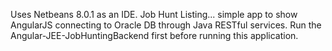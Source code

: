 Uses Netbeans 8.0.1 as an IDE.
Job Hunt Listing... simple app to show AngularJS connecting to Oracle DB through Java RESTful services.
Run the Angular-JEE-JobHuntingBackend first before running this application.
